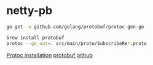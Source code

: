 # netty-pb  

```bash
go get -u github.com/golang/protobuf/protoc-gen-go

brew install protobuf
protoc --go_out=. src/main/proto/SubscribeRe*.proto 
```

[Protoc installation](https://grpc.io/docs/protoc-installation/)
[protobuf github](https://github.com/protocolbuffers/protobuf)